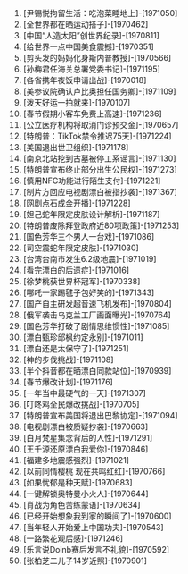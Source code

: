 
1. [尹锡悦拘留生活：吃泡菜睡地上]-[1971050]
1. [全世界都在晒运动搭子]-[1970462]
1. [中国“人造太阳”创世界纪录]-[1970811]
1. [给世界一点中国美食震撼]-[1970351]
1. [剪头发的妈妈化身斯内普教授]-[1970566]
1. [孙梅君任海关总署党委书记]-[1971195]
1. [各省携年夜饭申请出战]-[1970018]
1. [美参议院确认卢比奥担任国务卿]-[1971109]
1. [泼天好运一拍就来]-[1970107]
1. [春节假期小客车免费上高速]-[1971236]
1. [公立医疗机构将取消门诊预交金]-[1970657]
1. [特朗普：TikTok禁令推迟75天]-[1971224]
1. [美国退出世卫组织]-[1971178]
1. [南京北站挖到古墓被停工系谣言]-[1971130]
1. [特朗普宣布终止部分出生公民权]-[1971273]
1. [慎用NFC功能进行陌生支付]-[1971221]
1. [制片方回应电视剧漂白被指抄袭]-[1971367]
1. [网剧点石成金开播]-[1971228]
1. [妲己蛇年限定皮肤设计解析]-[1971187]
1. [特朗普废除拜登政府近80项政策]-[1971253]
1. [国色芳华三个男人一台戏]-[1971086]
1. [司空震蛇年限定皮肤]-[1971030]
1. [台湾台南市发生6.2级地震]-[1971019]
1. [看完漂白的后遗症]-[1971016]
1. [徐梦桃获世界杯冠军]-[1970338]
1. [哪吒一家踢毽子包好笑的]-[1971343]
1. [国产自主研发超音速飞机发布]-[1970804]
1. [俄军袭击乌克兰工厂画面曝光]-[1970764]
1. [国色芳华打破了剧情思维惯性]-[1971085]
1. [漂白甄珍邱枫约定永别]-[1971011]
1. [漂白还是太保守了]-[1971251]
1. [神的步伐挑战]-[1971108]
1. [半个抖音都在晒漂白同款站位]-[1970939]
1. [春节爆改计划]-[1971176]
1. [一年当中最硬气的一天]-[1971307]
1. [叮咚鸡全民爆改挑战]-[1970705]
1. [特朗普宣布美国将退出巴黎协定]-[1971094]
1. [电视剧漂白被质疑抄袭]-[1970663]
1. [白月梵星集念背后的人性]-[1971291]
1. [王千源还原漂白我爱你]-[1970846]
1. [福建多地震感强烈]-[1971021]
1. [以前同情樱桃 现在共鸣红红]-[1970766]
1. [如果忧郁是种天赋]-[1970683]
1. [一键解锁奥特曼小火人]-[1970644]
1. [肖战为角色苦练蒙语]-[1970634]
1. [已经开始想象我到家的瞬间了]-[1970600]
1. [当年轻人开始爱上中国功夫]-[1970543]
1. [一路繁花观后感]-[1971246]
1. [乐言说Doinb赛后发言不礼貌]-[1970592]
1. [张柏芝二儿子14岁近照]-[1970901]
